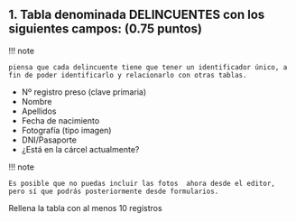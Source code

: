 
## 1. Tabla denominada DELINCUENTES con los siguientes campos: (0.75 puntos)

!!! note

    piensa que cada delincuente tiene que tener un identificador único, a fin de poder identificarlo y relacionarlo con otras tablas.

- Nº registro preso (clave primaria) 
- Nombre 
- Apellidos
- Fecha de nacimiento 
- Fotografía (tipo imagen)
- DNI/Pasaporte 
- ¿Está en la cárcel actualmente?

!!! note

    Es posible que no puedas incluir las fotos  ahora desde el editor, pero sí que podrás posteriormente desde formularios.

Rellena la tabla con al menos 10 registros